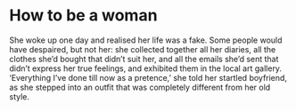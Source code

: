 How to be a woman
=================
She woke up one day and realised her life was a fake. Some people would have despaired, but not her: she collected together all her diaries, all the clothes she’d bought that didn’t suit her, and all the emails she’d sent that didn’t express her true feelings, and exhibited them in the local art gallery. ‘Everything I’ve done till now as a pretence,’ she told her startled boyfriend, as she stepped into an outfit that was completely different from her old style.